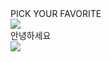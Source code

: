 <!DOCTYPE html>
<head>
    <meta charset="UTF-8">
    <meta http-equiv="X-UA-Compatible" content="IE=edge">
    <meta name="viewport" content="width=device-width, initial-scale=1.0">
    <link type="text/css" rel="stylesheet" href="./assets/css/style.css">
    <link rel="stylesheet" href="http://cdn.jsdelivr.net/npm/xeicon@2.3.3/xeicon.min.css">
    <title>연습</title>
</head>
<body>    
    <section class="scrollanimation1">
        <div class="title">PICK YOUR FAVORITE</div>
        <div class="photo">
            <img src="https://image.istarbucks.co.kr/upload/common/img/main/2023/230105_newyear_pick_img.png">
        </div>
    </section>
    <section class="scrollanimation2">
        <div class="title2">안녕하세요</div>
        <div class="photo">
            <img src="https://image.istarbucks.co.kr/upload/common/img/main/2023/230105_newyear_pick_img.png">
        </div>
    </section>
 </body>
<script src="./assets/js/script.js"></script>
</html>
